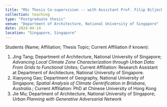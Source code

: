 ```yaml
---
title: "MSc Thesis Co-supervision -- with Assistant Prof. Filip Biljecki and Associate Prof. Rudi Stouffs"
collection: teaching
type: "Postgraduate thesis"
venue: "Department of Architecture, National University of Singapore"
date: 2024-04-14
location: "Singapore, Singapore"
---
```


Students (Name; Affiliation; Thesis Topic; Current Affiliation if known):

1. Jing Tang; Department of Architecture, National University of Singapore; *Advancing Local Climate Zone Characterization through Urban Data: From Grids to Functional Unites*; Current Affiliation: Research Assistant at Department of Architecture, National University of Singapore.
3. Xiaoyong Gao; Department of Geography, National University of Singapore; *Spatial Analysis of Climate Gentrification in Brisbane, Australia.*; Current Affiliation: PhD at Chinese University of Hong Kong
4. Jie Mu; Department of Architecture, National University of Singapore; *Urban Planning with Generative Adversarial Network*
